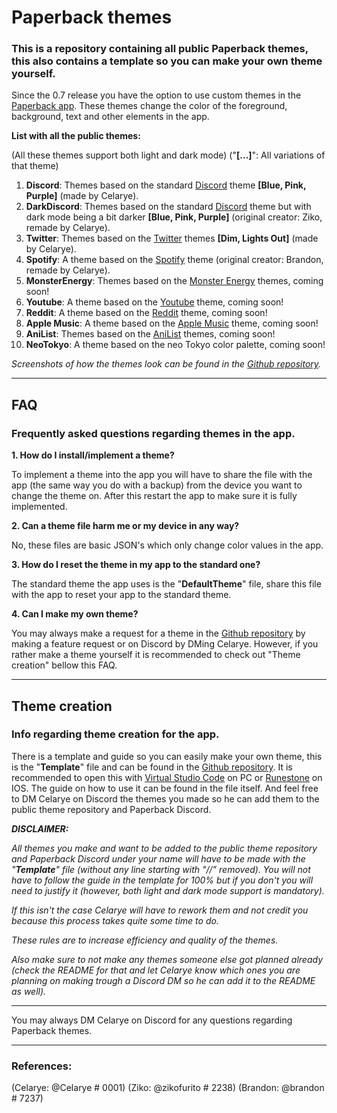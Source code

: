 # Paperback themes
### This is a repository containing all public Paperback themes, this also contains a template so you can make your own theme yourself.

Since the 0.7 release you have the option to use custom themes in the [Paperback app](https://paperback.moe/). These themes change the color of the foreground, background, text and other elements in the app.

**List with all the public themes:**

(All these themes support both light and dark mode)
("**[...]**": All variations of that theme)

1) **Discord**: Themes based on the standard [Discord](https://discord.com/) theme **[Blue, Pink, Purple]** (made by Celarye).
2) **DarkDiscord**: Themes based on the standard [Discord](https://discord.com/) theme but with dark mode being a bit darker **[Blue, Pink, Purple]** (original creator: Ziko, remade by Celarye).
3) **Twitter**: Themes based on the [Twitter](https://twitter.com/) themes **[Dim, Lights Out]** (made by Celarye).
4) **Spotify**: A theme based on the [Spotify](https://www.spotify.com/) theme (original creator: Brandon, remade by Celarye).
5) **MonsterEnergy**: Themes based on the [Monster Energy](https://www.monsterenergy.com/) themes, coming soon!
6) **Youtube**: A theme based on the [Youtube](https://www.youtube.com/) theme, coming soon!
7) **Reddit**: A theme based on the [Reddit](https://www.reddit.com/) theme, coming soon!
8) **Apple Music**: A theme based on the [Apple Music](https://music.apple.com/) theme, coming soon!
9) **AniList**: Themes based on the [AniList](https://anilist.co/) themes, coming soon!
10) **NeoTokyo**: A theme based on the neo Tokyo color palette, coming soon!

*Screenshots of how the themes look can be found in the [Github repository](https://github.com/Celarye/Paperback-themes).*

---

## FAQ
### Frequently asked questions regarding themes in the app.

**1. How do I install/implement a theme?**

To implement a theme into the app you will have to share the file with the app (the same way you do with a backup) from the device you want to change the theme on. After this restart the app to make sure it is fully implemented.

**2. Can a theme file harm me or my device in any way?**

No, these files are basic JSON's which only change color values in the app.

**3. How do I reset the theme in my app to the standard one?**

The standard theme the app uses is the "**DefaultTheme**" file, share this file with the app to reset your app to the standard theme.

**4. Can I make my own theme?**

You may always make a request for a theme in the [Github repository](https://github.com/Celarye/Paperback-themes) by making a feature request or on Discord by DMing Celarye. However, if you rather make a theme yourself it is recommended to check out "Theme creation" bellow this FAQ. 

---

## Theme creation
### Info regarding theme creation for the app.

There is a template and guide so you can easily make your own theme, this is the "**Template**" file and can be found in the [Github repository](https://github.com/Celarye/Paperback-themes). It is recommended to open this with [Virtual Studio Code](https://code.visualstudio.com/) on PC or [Runestone](https://apps.apple.com/gb/app/runestone-text-editor/id1548193893) on IOS. The guide on how to use it can be found in the file itself. And feel free to DM Celarye on Discord the themes you made so he can add them to the public theme repository and Paperback Discord.

***DISCLAIMER:***

*All themes you make and want to be added to the public theme repository and Paperback Discord under your name will have to be made with the "**Template**" file (without any line starting with "//" removed).*
*You will not have to follow the guide in the template for 100% but if you don't you will need to justify it (however, both light and dark mode support is mandatory).*

*If this isn't the case Celarye will have to rework them and not credit you because this process takes quite some time to do.*

*These rules are to increase efficiency and quality of the themes.*

*Also make sure to not make any themes someone else got planned already (check the README for that and let Celarye know which ones you are planning on making trough a Discord DM so he can add it to the README as well).*

---

You may always DM Celarye on Discord for any questions regarding Paperback themes.

---

### References:

(Celarye: @Celarye # 0001)
(Ziko: @zikofurito # 2238)
(Brandon: @brandon # 7237)